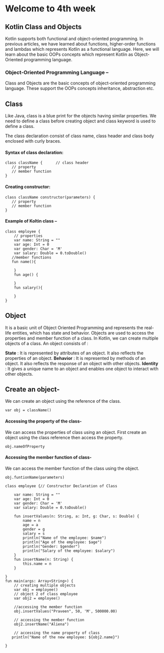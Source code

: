 # Welcome to 4th week
## Kotlin **Class** and **Objects**
Kotlin supports both functional and object-oriented programming. In previous articles, we have learned about functions, higher-order functions and lambdas which represents Kotlin as a functional language. Here, we will learn about the basic OOPs concepts which represent Kotlin as Object-Oriented programming language.

### Object-Oriented Programming Language –
Class and Objects are the basic concepts of object-oriented programming language. These support the OOPs concepts inheritance, abstraction etc.

## Class
Like Java, class is a blue print for the objects having similar properties. We need to define a class before creating object and class keyword is used to define a class.

The class declaration consist of class name, class header and class body enclosed with curly braces.

#### Syntax of class declaration:

```
class className {      // class header
   // property
   // member function
}
```

#### Creating constructor:
```
class className constructor(parameters) {    
   // property
   // member function
}
```
#### Example of Koltin class –

```
class employee { 
    // properties 
    var name: String = ""
    var age: Int = 0
    var gender: Char = 'M'
    var salary: Double = 0.toDouble() 
   //member functions  
   fun name(){ 
  
    } 
    fun age() { 
  
    } 
    fun salary(){ 
  
    } 
} 
```

## Object
It is a basic unit of Object Oriented Programming and represents the real-life entities, which has state and behavior. Objects are used to access the properties and member function of a class. In Kotlin, we can create multiple objects of a class. An object consists of :

**State** : It is represented by attributes of an object. It also reflects the properties of an object.
**Behavior** : It is represented by methods of an object. It also reflects the response of an object with other objects.
**Identity** : It gives a unique name to an object and enables one object to interact with other objects.

## Create an object-
We can create an object using the reference of the class.

```
var obj = className()
```

#### Accessing the property of the class-
We can access the properties of class using an object. First create an object using the class reference then access the property.

```
obj.nameOfProperty
```

#### Accessing the member function of class-
We can access the member function of the class using the object.

```
obj.funtionName(parameters)
```

```
class employee {// Constructor Declaration of Class 
  
    var name: String = ""
    var age: Int = 0
    var gender: Char = 'M'
    var salary: Double = 0.toDouble() 
  
    fun insertValues(n: String, a: Int, g: Char, s: Double) { 
        name = n 
        age = a 
        gender = g 
        salary = s 
        println("Name of the employee: $name") 
        println("Age of the employee: $age") 
        println("Gender: $gender") 
        println("Salary of the employee: $salary") 
    } 
    fun insertName(n: String) { 
        this.name = n 
    } 
  
} 
fun main(args: Array<String>) { 
    // creating multiple objects 
    var obj = employee() 
    // object 2 of class employee 
    var obj2 = employee() 
  
    //accessing the member function 
    obj.insertValues("Praveen", 50, 'M', 500000.00) 
  
    // accessing the member function 
    obj2.insertName("Aliena") 
  
    // accessing the name property of class 
   println("Name of the new employee: ${obj2.name}") 
  
} 
```
  
